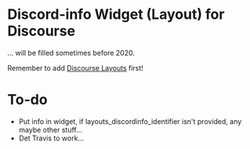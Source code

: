 # Discord-info Widget (Layout) for Discourse
... will be filled sometimes before 2020.

Remember to add [Discourse Layouts](https://github.com/angusmcleod/discourse-layouts) first!

# To-do
- Put info in widget, if layouts_discordinfo_identifier isn't provided, any maybe other stuff...
- Det Travis to work...